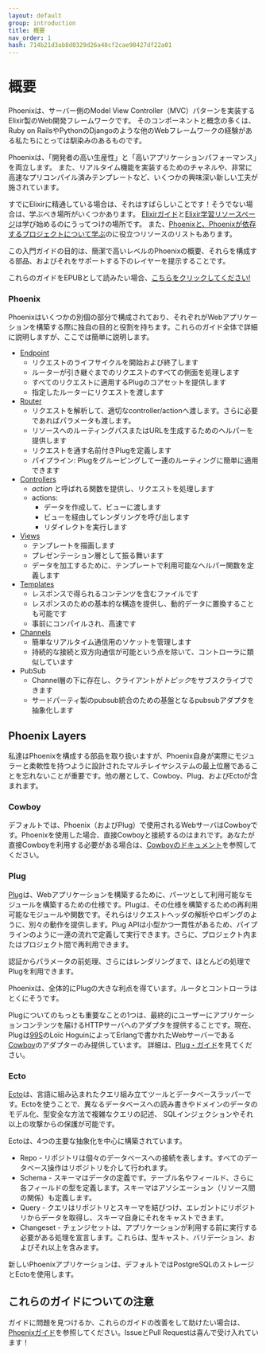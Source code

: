 ```yaml
---
layout: default
group: introduction
title: 概要
nav_order: 1
hash: 714b21d3ab8d0329d26a48cf2cae98427df22a01
---
```

# 概要

Phoenixは、サーバー側のModel View Controller（MVC）パターンを実装するElixir製のWeb開発フレームワークです。 そのコンポーネントと概念の多くは、Ruby on RailsやPythonのDjangoのような他のWebフレームワークの経験がある私たちにとっては馴染みのあるものです。

Phoenixは、「開発者の高い生産性」と「高いアプリケーションパフォーマンス」を両立します。 また、リアルタイム機能を実装するためのチャネルや、非常に高速なプリコンパイル済みテンプレートなど、いくつかの興味深い新しい工夫が施されています。

すでにElixirに精通している場合は、それはすばらしいことです！そうでない場合は、学ぶべき場所がいくつかあります。 [Elixirガイド](https://elixir-lang.org/getting-started/introduction.html)と[Elixir学習リソースページ](https://elixir-lang.org/learning.html)は学び始めるのにうってつけの場所です。 また、[Phoenixと、Phoenixが依存するプロジェクトについて学ぶ](learning.html)のに役立つリソースのリストもあります。

この入門ガイドの目的は、簡潔で高いレベルのPhoenixの概要、それらを構成する部品、およびそれをサポートする下のレイヤーを提示することです。

これらのガイドをEPUBとして読みたい場合、[こちらをクリックしてください!](https://hexdocs.pm/phoenix/Phoenix.epub)

### Phoenix

Phoenixはいくつかの別個の部分で構成されており、それぞれがWebアプリケーションを構築する際に独自の目的と役割を持ちます。これらのガイド全体で詳細に説明しますが、ここでは簡単に説明します。

- [Endpoint](../endpoint.html)
   - リクエストのライフサイクルを開始および終了します
   - ルーターが引き継ぐまでのリクエストのすべての側面を処理します
   - すべてのリクエストに適用するPlugのコアセットを提供します
   - 指定したルーターにリクエストを渡します
- [Router](../routing.html)
   - リクエストを解析して、適切なcontroller/actionへ渡します。さらに必要であればパラメータも渡します。
   - リソースへのルーティングパスまたはURLを生成するためのヘルパーを提供します
   - リクエストを通す名前付きPlugを定義します
   - パイプライン: Plugをグルーピングして一連のルーティングに簡単に適用できます
- [Controllers](controllers.html)
   - *action* と呼ばれる関数を提供し、リクエストを処理します
   - actions:
      - データを作成して、ビューに渡します
      - ビューを経由してレンダリングを呼び出します
      - リダイレクトを実行します
 - [Views](../views.html)
   - テンプレートを描画します
   - プレゼンテーション層として振る舞います
   - データを加工するために、テンプレートで利用可能なヘルパー関数を定義します
 - [Templates](../templates.html)
   - レスポンスで得られるコンテンツを含むファイルです
   - レスポンスのための基本的な構造を提供し、動的データに置換することも可能です
   - 事前にコンパイルされ、高速です
 - [Channels](../channels.html)
   - 簡単なリアルタイム通信用のソケットを管理します
   - 持続的な接続と双方向通信が可能という点を除いて、コントローラに類似しています
 - PubSub
   - Channel層の下に存在し、クライアントが*トピック*をサブスクライブできます
   - サードパーティ製のpubsub統合のための基盤となるpubsubアダプタを抽象化します

## Phoenix Layers

私達はPhoenixを構成する部品を取り扱いますが、Phoenix自身が実際にモジュラーと柔軟性を持つように設計されたマルチレイヤシステムの最上位層であることを忘れないことが重要です。他の層として、Cowboy、Plug、およびEctoが含まれます。

### Cowboy

デフォルトでは、Phoenix（およびPlug）で使用されるWebサーバはCowboyです。Phoenixを使用した場合、直接Cowboyと接続するのはまれです。あなたが直接Cowboyを利用する必要がある場合は、[Cowboyのドキュメント](https://ninenines.eu/docs/en/cowboy/2.6/guide/)を参照してください。

### Plug

[Plug](https://hexdocs.pm/plug/)は、Webアプリケーションを構築するために、パーツとして利用可能なモジュールを構築するための仕様です。Plugは、その仕様を構築するための再利用可能なモジュールや関数です。それらはリクエストヘッダの解析やロギングのように、別々の動作を提供します。Plug APIは小型かつ一貫性があるため、パイプラインのように一連の流れで定義して実行できます。さらに、プロジェクト内またはプロジェクト間で再利用できます。

認証からパラメータの前処理、さらにはレンダリングまで、ほとんどの処理でPlugを利用できます。

Phoenixは、全体的にPlugの大きな利点を得ています。ルータとコントローラはとくにそうです。

Plugについてのもっとも重要なことの1つは、最終的にユーザーにアプリケーションコンテンツを届けるHTTPサーバへのアダプタを提供することです。現在、Plugは[99S](http://ninenines.eu/)のLoïc HoguinによってErlangで書かれたWebサーバーである[Cowboy](https://github.com/ninenines/cowboy)のアダプターのみ提供しています。
詳細は、[Plug・ガイド](../plug.html)を見てください。


### Ecto

[Ecto](https://hexdocs.pm/ecto)は、言語に組み込まれたクエリ組み立てツールとデータベースラッパーです。Ectoを使うことで、異なるデータベースへの読み書きやドメインのデータのモデル化、型安全な方法で複雑なクエリの記述、 SQLインジェクションやそれ以上の攻撃からの保護が可能です。

Ectoは、4つの主要な抽象化を中心に構築されています。

* Repo - リポジトリは個々のデータベースへの接続を表します。すべてのデータベース操作はリポジトリを介して行われます。
* Schema - スキーマはデータの定義です。テーブル名やフィールド、さらに各フィールドの型を定義します。スキーマはアソシエーション（リソース間の関係）も定義します。
* Query - クエリはリポジトリとスキーマを結びつけ、エレガントにリポジトリからデータを取得し、スキーマ自身にそれをキャストできます。
* Changeset - チェンジセットは、アプリケーションが利用する前に実行する必要がある処理を宣言します。これらは、型キャスト、バリデーション、およびそれ以上を含みます。

新しいPhoenixアプリケーションは、デフォルトではPostgreSQLのストレージとEctoを使用します。

## これらのガイドについての注意

ガイドに問題を見つけるか、これらのガイドの改善をして助けたい場合は、[Phoenixガイド](https://github.com/phoenixframework/phoenix/tree/master/guides/)を参照してください。IssueとPull Requestは喜んで受け入れています！
